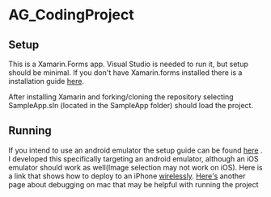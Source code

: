 # AG_CodingProject
 

 ## Setup

 This is a Xamarin.Forms app. Visual Studio is needed to run it, but setup should be minimal. If you don't have Xamarin.forms installed there is a installation guide [here](https://docs.microsoft.com/en-us/xamarin/get-started/installation/?pivots=macos).
 
  After installing Xamarin and forking/cloning the repository selecting SampleApp.sln (located in the SampleApp folder) should load the project. 

## Running

  If you intend to use an android emulator the setup guide can be found [here](https://docs.microsoft.com/en-us/xamarin/android/get-started/installation/android-emulator/) . I developed this specifically targeting an android emulator, although an iOS emulator should work as well(Image selection may not work on iOS). Here is a link that shows how to deploy to an iPhone [wirelessly](https://docs.microsoft.com/en-us/xamarin/ios/deploy-test/wireless-deployment?tabs=macos). [Here's](https://docs.microsoft.com/en-us/xamarin/ios/deploy-test/debugging-in-xamarin-ios?tabs=macos) another page about debugging on mac that may be helpful with running the project
